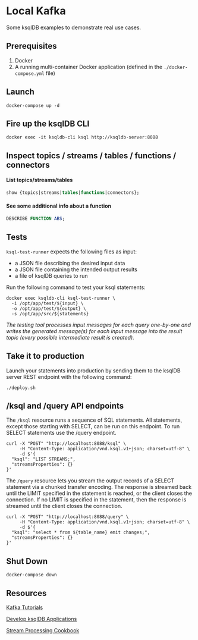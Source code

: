 # Local Kafka

Some ksqlDB examples to demonstrate real use cases.

## Prerequisites

1. Docker
2. A running multi-container Docker application (defined in the `./docker-compose.yml` file)

## Launch

```shell
docker-compose up -d
```

## Fire up the ksqlDB CLI

```shell
docker exec -it ksqldb-cli ksql http://ksqldb-server:8088
```

## Inspect topics / streams / tables / functions / connectors

#### List topics/streams/tables

```sql
show {topics|streams|tables|functions|connectors};
```

#### See some additional info about a function

```sql
DESCRIBE FUNCTION ABS;
```

## Tests

`ksql-test-runner` expects the following files as input:

- a JSON file describing the desired input data
- a JSON file containing the intended output results
- a file of ksqlDB queries to run

Run the following command to test your ksql statements:

```shell
docker exec ksqldb-cli ksql-test-runner \
  -i /opt/app/test/${input} \
  -o /opt/app/test/${output} \
  -s /opt/app/src/${statements}
```

*The testing tool processes input messages for each query one-by-one and writes the generated message(s) for each input message into the result topic (every possible intermediate result is created).*

## Take it to production

Launch your statements into production by sending them to the ksqlDB server REST endpoint with the following command:

```shell
./deploy.sh
```

## /ksql and /query API endpoints

The `/ksql` resource runs a sequence of SQL statements. All statements, except those starting with SELECT, can be run on this endpoint. To run SELECT statements use the /query endpoint.

```shell
curl -X "POST" "http://localhost:8088/ksql" \
     -H "Content-Type: application/vnd.ksql.v1+json; charset=utf-8" \
     -d $'{
  "ksql": "LIST STREAMS;",
  "streamsProperties": {}
}'
```

The `/query` resource lets you stream the output records of a SELECT statement via a chunked transfer encoding. The response is streamed back until the LIMIT specified in the statement is reached, or the client closes the connection. If no LIMIT is specified in the statement, then the response is streamed until the client closes the connection.

```shell
curl -X "POST" "http://localhost:8088/query" \
     -H "Content-Type: application/vnd.ksql.v1+json; charset=utf-8" \
     -d $'{
  "ksql": "select * from ${table_name} emit changes;",
  "streamsProperties": {}
}'
```

## Shut Down

```shell
docker-compose down
```

## Resources

[Kafka Tutorials](https://kafka-tutorials.confluent.io)

[Develop ksqlDB Applications](https://docs.ksqldb.io/en/latest/developer-guide/)

[Stream Processing Cookbook](https://www.confluent.io/stream-processing-cookbook)
